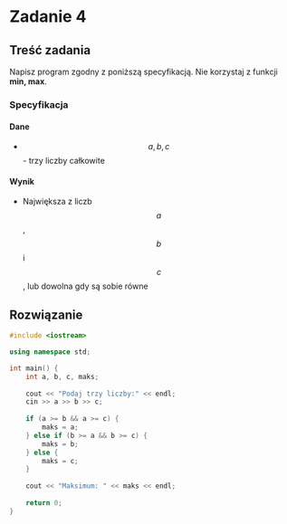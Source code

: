 # Zadanie 4

## Treść zadania

Napisz program zgodny z poniższą specyfikacją. Nie korzystaj z funkcji **min, max**.

### Specyfikacja

#### Dane

* $$a, b, c$$ - trzy liczby całkowite

#### Wynik

* Największa z liczb $$a$$, $$b$$ i $$c$$ , lub dowolna gdy są sobie równe

## Rozwiązanie

```cpp
#include <iostream>

using namespace std;

int main() {
    int a, b, c, maks;
    
    cout << "Podaj trzy liczby:" << endl;
    cin >> a >> b >> c;
    
    if (a >= b && a >= c) {
        maks = a;
    } else if (b >= a && b >= c) {
        maks = b;
    } else {
        maks = c;
    }
    
    cout << "Maksimum: " << maks << endl;
    
    return 0;
}
```
